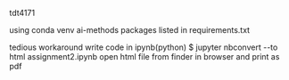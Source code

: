 tdt4171

using conda venv ai-methods
packages listed in requirements.txt


tedious workaround 
write code in ipynb(python)
$ jupyter nbconvert --to html assignment2.ipynb
open html file from finder in browser and print as pdf
